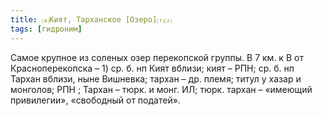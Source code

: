 ```yaml
---
title: ⒜Кият, Тарханское [Озеро]⒯⒵
tags: [гидроним]
---
```


Самое крупное из соленых озер перекопской группы. В 7 км. к В от
Красноперекопска – 1) ср. б. нп Кият вблизи; кият – РПН; ср. б. нп Тархан
вблизи, ныне Вишневка; тархан – др. племя; титул у хазар и монголов; РПН ;
Тархан – тюрк. и монг. ИЛ; тюрк. тархан – «имеющий привилегии», «свободный от
податей».
